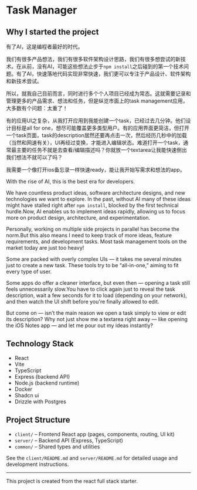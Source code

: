 # Task Manager

## Why I started the project

有了AI，这是编程者最好的时代。

我们有很多产品想法，我们有很多软件架构设计思路，我们有很多想尝试的新技术。在从前，没有AI，可能这些想法止步于`npm install`之后碰到的第一个技术问题。有了AI，快速落地代码实现非常快速，我们更可以专注于产品设计、软件架构和新技术尝试。 

所以，就我自己目前而言，同时进行多个个人项目已经成为常态。这就需要记录和管理更多的产品需求、想法和任务，但是纵览市面上的task management应用，大多数有个问题：太重了！ 

有的应用UI之复杂，从我打开应用到我能创建一个task，已经过去几分钟。他们设计目标是all for one，想尽可能覆盖更多类型用户。有的应用界面更简洁，但打开一个task页面，task的description居然还要再点击一次，然后经历几秒中的加载（当然和网速有关），UI再经过变换，才能进入编辑状态。难道打开一个task，通常最主要的任务不就是去查看/编辑描述吗？你就放一个textarea让我能快速倒出我们想法不就可以了吗？ 

我需要一个像打开ios备忘录一样快速ready，能让我开始写需求和想法的app。

With the rise of AI, this is the best era for developers.   

We have countless product ideas, software architecture designs, and new technologies we want to explore. In the past, without AI many of these ideas might have stalled right after `npm install`, blocked by the first technical hurdle.Now, AI enables us to implement ideas rapidly, allowing us to focus more on product design, architecture, and experimentation.    

Personally, working on multiple side projects in parallel has become the norm.But this also means I need to keep track of more ideas, feature requirements, and development tasks.
Most task management tools on the market today are just too heavy!   

Some are packed with overly complex UIs — it takes me several minutes just to create a new task. These tools try to be “all-in-one,” aiming to fit every type of user.  

Some apps do offer a cleaner interface, but even then — opening a task still feels unnecessarily slow.You have to click again just to reveal the task description, wait a few seconds for it to load (depending on your network), and then watch the UI shift before you're finally allowed to edit. 

But come on — isn’t the main reason we open a task simply to view or edit its description?
Why not just show me a textarea right away — like opening the iOS Notes app — and let me pour out my ideas instantly?   

## Technology Stack

- React
- Vite
- TypeScript
- Express (backend API)
- Node.js (backend runtime)
- Docker
- Shadcn ui
- Drizzle with Postgres

## Project Structure

- `client/` – Frontend React app (pages, components, routing, UI kit)
- `server/` – Backend API (Express, TypeScript)
- `common/` – Shared types and utilities

See the `client/README.md` and `server/README.md` for detailed usage and development instructions.

---

This project is created from the react full stack starter.